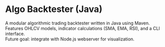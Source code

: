 # Algo Backtester (Java)

A modular algorithmic trading backtester written in Java using Maven.  
Features OHLCV models, indicator calculations (SMA, EMA, RSI), and a CLI interface.  
Future goal: integrate with Node.js webserver for visualization.
